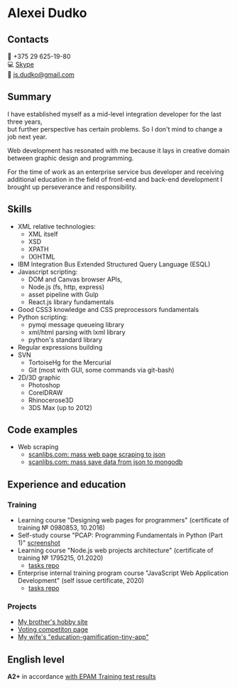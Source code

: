 # Alexei Dudko

## Contacts
:iphone: +375 29 625-19-80\
:computer: [Skype](https://join.skype.com/invite/nDkCXzyo7E7l)\
:incoming_envelope: [js.dudko@gmail.com](mailto:js.dudko@gmail.com)
## Summary
I have established myself as a mid-level integration developer for the last three years,\
but further perspective has certain problems. So I don't mind to change a job next year.

Web development has resonated with me because it lays in creative domain between graphic design and programming.

For the time of work as an enterprise service bus developer and receiving additional education in the field of front-end and back-end development I brought up perseverance and responsibility.
## Skills
+ XML relative technologies:
  + XML itself
  + XSD
  + XPATH
  + (X)HTML
+ IBM Integration Bus Extended Structured Query Language (ESQL)
+ Javascript scripting:
  + DOM and Canvas browser APIs, 
  + Node.js (fs, http, express)
  + asset pipeline with Gulp
  + React.js library fundamentals
+ Good CSS3 knowledge and CSS preprocessors fundamentals
+ Python scripting:
  + pymqi message queueing library
  + xml/html parsing with lxml library
  + python's standard library
+ Regular expressions building
+ SVN
  + TortoiseHg for the Mercurial
  + Git (most with GUI, some commands via git-bash)
+ 2D/3D graphic
  + Photoshop
  + CorelDRAW
  + Rhinocerose3D
  + 3DS Max (up to 2012)
## Code examples
* Web scraping
  * [scanlibs.com: mass web page scraping to json](https://github.com/bypy/test-scraper)
  * [scanlibs.com: mass save data from json to mongodb](https://github.com/bypy/scanlib-mongo)
## Experience and education
### Training
* Learning course "Designing web pages for programmers" (certificate of training № 0980853, 10.2016)
* Self-study course "PCAP: Programming Fundamentals in Python (Part 1)" [screenshot](https://www.dropbox.com/s/jgjv9mp6ap0q322/open_edg_achievement.PNG?dl=0)
* Learning course "Node.js web projects architecture" (certificate of training № 1795215, 01.2020)
  * [tasks repo](https://github.com/bypy/node-hw)
* Enterprise internal training program course "JavaScript Web Application Development" (self issue certificate, 2020)
  * [tasks repo](https://github.com/bypy/fd2)
### Projects
* [My brother's hobby site](http://cuenode.com/)
* [Voting competiton page](https://zoo.booba.by/)
* [My wife's "education-gamification-tiny-app"](https://cards.booba.by/)
## English level
**A2+** in accordance [with EPAM Training test results](https://www.dropbox.com/s/w2a1z8c478b840s/my_eng_level.PNG?dl=0)
